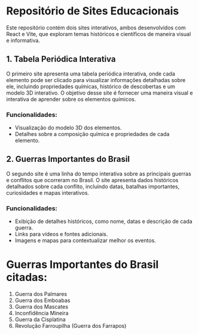 # Repositório de Sites Educacionais
Este repositório contém dois sites interativos, ambos desenvolvidos com React e Vite, que exploram temas históricos e científicos de maneira visual e informativa.

## 1. **Tabela Periódica Interativa**
O primeiro site apresenta uma tabela periódica interativa, onde cada elemento pode ser clicado para visualizar informações detalhadas sobre ele, incluindo propriedades químicas, histórico de descobertas e um modelo 3D interativo. O objetivo desse site é fornecer uma maneira visual e interativa de aprender sobre os elementos químicos.

### Funcionalidades:
- Visualização do modelo 3D dos elementos.
- Detalhes sobre a composição química e propriedades de cada elemento.

## 2. **Guerras Importantes do Brasil**
O segundo site é uma linha do tempo interativa sobre as principais guerras e conflitos que ocorreram no Brasil. O site apresenta dados históricos detalhados sobre cada conflito, incluindo datas, batalhas importantes, curiosidades e mapas interativos.

### Funcionalidades:
- Exibição de detalhes históricos, como nome, datas e descrição de cada guerra.
- Links para vídeos e fontes adicionais.
- Imagens e mapas para contextualizar melhor os eventos.

# Guerras Importantes do Brasil citadas:

1. Guerra dos Palmares
2. Guerra dos Emboabas
3. Guerra dos Mascates
4. Inconfidência Mineira
5. Guerra da Cisplatina
6. Revolução Farroupilha (Guerra dos Farrapos)
